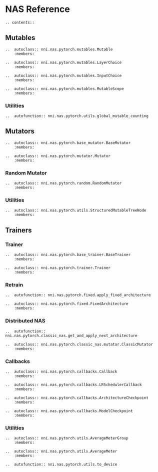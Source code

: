 # NAS Reference

```eval_rst
.. contents::
```

## Mutables

```eval_rst
..  autoclass:: nni.nas.pytorch.mutables.Mutable
    :members:

..  autoclass:: nni.nas.pytorch.mutables.LayerChoice
    :members:

..  autoclass:: nni.nas.pytorch.mutables.InputChoice
    :members:

..  autoclass:: nni.nas.pytorch.mutables.MutableScope
    :members:
```

### Utilities

```eval_rst
..  autofunction:: nni.nas.pytorch.utils.global_mutable_counting
```

## Mutators

```eval_rst
..  autoclass:: nni.nas.pytorch.base_mutator.BaseMutator
    :members:

..  autoclass:: nni.nas.pytorch.mutator.Mutator
    :members:
```

### Random Mutator

```eval_rst
..  autoclass:: nni.nas.pytorch.random.RandomMutator
    :members:
```

### Utilities

```eval_rst
..  autoclass:: nni.nas.pytorch.utils.StructuredMutableTreeNode
    :members:
```

## Trainers

### Trainer

```eval_rst
..  autoclass:: nni.nas.pytorch.base_trainer.BaseTrainer
    :members:

..  autoclass:: nni.nas.pytorch.trainer.Trainer
    :members:
```

### Retrain

```eval_rst
..  autofunction:: nni.nas.pytorch.fixed.apply_fixed_architecture

..  autoclass:: nni.nas.pytorch.fixed.FixedArchitecture
    :members:
```

### Distributed NAS

```eval_rst
..  autofunction:: nni.nas.pytorch.classic_nas.get_and_apply_next_architecture

..  autoclass:: nni.nas.pytorch.classic_nas.mutator.ClassicMutator
    :members:
```

### Callbacks

```eval_rst
..  autoclass:: nni.nas.pytorch.callbacks.Callback
    :members:

..  autoclass:: nni.nas.pytorch.callbacks.LRSchedulerCallback
    :members:

..  autoclass:: nni.nas.pytorch.callbacks.ArchitectureCheckpoint
    :members:

..  autoclass:: nni.nas.pytorch.callbacks.ModelCheckpoint
    :members:
```

### Utilities

```eval_rst
..  autoclass:: nni.nas.pytorch.utils.AverageMeterGroup
    :members:

..  autoclass:: nni.nas.pytorch.utils.AverageMeter
    :members:

..  autofunction:: nni.nas.pytorch.utils.to_device
```
